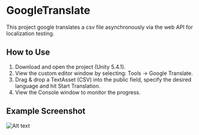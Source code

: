 # GoogleTranslate
This project google translates a csv file asynchronously via the web API for localization testing.

How to Use
------
1. Download and open the project (Unity 5.4.1).
2. View the custom editor window by selecting: Tools -> Google Translate.
3. Drag & drop a TextAsset (CSV) into the public field, specify the desired language and hit Start Translation.
4. View the Console window to monitor the progress.

Example Screenshot
------
![Alt text](http://i.imgur.com/fK6MtV7.png "Unity Editor Screenshot")
